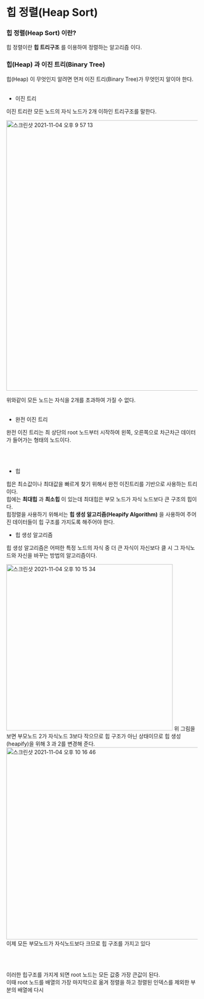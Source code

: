 # 힙 정렬(Heap Sort)

### 힙 정렬(Heap Sort) 이란?
힙 정렬이란 **힙 트리구조** 를 이용하여 정렬하는 알고리즘 이다.

### 힙(Heap) 과 이진 트리(Binary Tree)
힙(Heap) 이 무엇인지 알려면 먼저 이진 트리(Binary Tree)가 무엇인지 알이야 한다.<br><br>

* 이진 트리

이진 트리란 모든 노드의 자식 노드가 2개 이하인 트리구조를 말한다.

<img width="712" alt="스크린샷 2021-11-04 오후 9 57 13" src="https://user-images.githubusercontent.com/62639722/140317389-30b190c9-9ea8-4d32-9fc9-4bbccd680f9a.png">

위와같이 모든 노드는 자식을 2개를 초과하여 가질 수 없다.<br><br>

* 완전 이진 트리

완전 이진 트리는 최 상단의 root 노드부터 시작하여 왼쪽, 오른쪽으로 차근차근 데이터가 들어가는 형태의 노드이다.

<br><br>

* 힙

힙은 최소값이나 최대값을 빠르게 찾기 위해서 완전 이진트리를 기반으로 사용하는 트리 이다.<br>
힙에는 **최대힙** 과 **최소힙** 이 있는데 최대힙은 부모 노드가 자식 노드보다 큰 구조의 힙이다.<br>
힙정렬을 사용하기 위해서는 **힙 생성 알고리즘(Heapify Algorithm)** 을 사용하여 주어진 데이터들이 힙 구조를 가지도록 해주어야 한다.

* 힙 생성 알고리즘

힙 생성 알고리즘은 어떠한 특정 노드의 자식 중 더 큰 자식이 자신보다 클 시 그 자식노드와 자신을 바꾸는 방법의 알고리즘이다.<br>

<img width="438" alt="스크린샷 2021-11-04 오후 10 15 34" src="https://user-images.githubusercontent.com/62639722/140319963-0dfc30c4-4e00-48c1-ad66-da4c94126f32.png">
위 그림을 보면 부모노드 2가 자식노드 3보다 작으므로 힙 구조가 아닌 상태이므로 힙 생성(heapify)을 위해 3 과 2를 변경해 준다.<br>

<img width="506" alt="스크린샷 2021-11-04 오후 10 16 46" src="https://user-images.githubusercontent.com/62639722/140320160-5a2d5c73-4700-4e6c-bf67-c6fc04461efc.png">
이제 모든 부모노드가 자식노드보다 크므로 힙 구조를 가지고 있다

<br><br>

이러한 힙구조를 가지게 되면 root 노드는 모든 값중 가장 큰값이 된다.<br>
이때 root 노드를 배열의 가장 마지막으로 옮겨 정렬을 하고 정렬된 인덱스를 제외한 부분의 배열에 다시 
